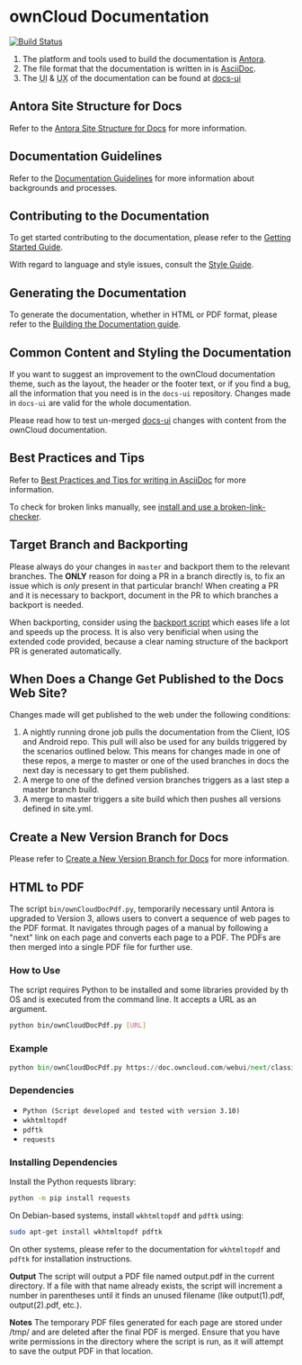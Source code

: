 # ownCloud Documentation

[![Build Status](http://drone.owncloud.com/api/badges/owncloud/docs/status.svg?branch=master)](http://drone.owncloud.com/owncloud/docs)

1. The platform and tools used to build the documentation is [Antora](./docs/what-is-antora.md).
2. The file format that the documentation is written in is [AsciiDoc](./docs/what-is-asciidoc.md).
3. The <abbr title="User Interface">UI</abbr> & <abbr title="User Experience">UX</abbr> of the documentation can be found at [docs-ui](https://github.com/owncloud/docs-ui)

## Antora Site Structure for Docs

Refer to the [Antora Site Structure for Docs](./docs/antora-site-structure.md) for more information. 

## Documentation Guidelines

Refer to the [Documentation Guidelines](./docs/doc-guidelines.md) for more information about backgrounds and processes.

## Contributing to the Documentation

To get started contributing to the documentation, please refer to the [Getting Started Guide](./docs/getting-started.md).

With regard to language and style issues, consult the [Style Guide](./docs/style-guide.md).

## Generating the Documentation

To generate the documentation, whether in HTML or PDF format, please refer to the [Building the Documentation guide](./docs/build-the-docs.md).

## Common Content and Styling the Documentation

If you want to suggest an improvement to the ownCloud documentation theme, such as the layout, the header or the footer text, or if you find a bug, all the information that you need is in the `docs-ui` repository. Changes made in `docs-ui` are valid for the whole documentation.

Please read how to test un-merged [docs-ui](./docs/test-ui-bundle.md) changes with content from the ownCloud documentation.

## Best Practices and Tips

Refer to [Best Practices and Tips for writing in AsciiDoc](./docs/best-practices.md) for more information.

To check for broken links manually, see [install and use a broken-link-checker](./docs/checking-broken-links.md).

## Target Branch and Backporting

Please always do your changes in `master` and backport them to the relevant branches.
The **ONLY** reason for doing a PR in a branch directly is, to fix an issue which is
_only_ present in that particular branch! When creating a PR and it is necessary to backport,
document in the PR to which branches a backport is needed.

When backporting, consider using the [backport script](https://doc.owncloud.com/server/developer_manual/general/backporting.html)
which eases life a lot and speeds up the process. It is also very benificial when using the
extended code provided, because a clear naming structure of the backport PR is generated automatically.

## When Does a Change Get Published to the Docs Web Site?

Changes made will get published to the web under the following conditions:

1. A nightly running drone job pulls the documentation from the Client, IOS and Android repo.
This pull will also be used for any builds triggered by the scenarios outlined below. This means for changes made in one of these
repos, a merge to master or one of the used branches in docs the next day is necessary to get them published.
2. A merge to one of the defined version branches triggers as a last step a master branch build.
3. A merge to master triggers a site build which then pushes all versions defined in site.yml.

## Create a New Version Branch for Docs

Please refer to [Create a New Version Branch for Docs](./docs/new-version-branch.md) for more information.

## HTML to PDF

The script `bin/ownCloudDocPdf.py`, temporarily necessary until Antora is upgraded to Version 3, allows users to convert a sequence of web pages to the PDF format. It navigates through pages of a manual by following a "next" link on each page and converts each page to a PDF. The PDFs are then merged into a single PDF file for further use.

### How to Use

The script requires Python to be installed and some libraries provided by th OS and is executed from the command line. It accepts a URL as an argument.

```bash
python bin/ownCloudDocPdf.py [URL]
```

### Example

```python
python bin/ownCloudDocPdf.py https://doc.owncloud.com/webui/next/classic_ui/
```

### Dependencies

- `Python (Script developed and tested with version 3.10)`
- `wkhtmltopdf`
- `pdftk`
- `requests`

### Installing Dependencies

Install the Python requests library:

```bash
python -m pip install requests
```
On Debian-based systems, install `wkhtmltopdf` and `pdftk` using:

```bash
sudo apt-get install wkhtmltopdf pdftk
```
On other systems, please refer to the documentation for `wkhtmltopdf` and `pdftk` for installation instructions.

**Output**
The script will output a PDF file named output.pdf in the current directory. If a file with that name already exists, the script will increment a number in parentheses until it finds an unused filename (like output(1).pdf, output(2).pdf, etc.).

**Notes**
The temporary PDF files generated for each page are stored under /tmp/ and are deleted after the final PDF is merged.
Ensure that you have write permissions in the directory where the script is run, as it will attempt to save the output PDF in that location.

